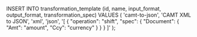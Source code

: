 INSERT INTO transformation_template (id, name, input_format, output_format, transformation_spec)
VALUES (
  'camt-to-json',
  'CAMT XML to JSON',
  'xml',
  'json',
  '[
    {
      "operation": "shift",
      "spec": {
        "Document": {
          "Amt": "amount",
          "Ccy": "currency"
        }
      }
    }
  ]'
);

